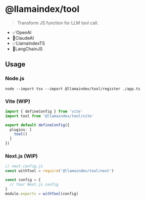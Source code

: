 # @llamaindex/tool

> Transform JS function for LLM tool call.

- ✅OpenAI
- 🚧ClaudeAI
- ✅LlamaIndexTS
- 🚧LangChainJS

## Usage

### Node.js

```shell
node --import tsx --import @llamaindex/tool/register ./app.ts
```

### Vite (WIP)

```ts
import { defineConfig } from 'vite'
import tool from '@llamaindex/tool/vite'

export default defineConfig({
  plugins: [
    tool()
  ]
})
```

### Next.js (WIP)

```ts
// next.config.js
const withTool = require('@llamaindex/tool/next')

const config = {
  // Your Next.js config
}
module.exports = withTool(config)
```

